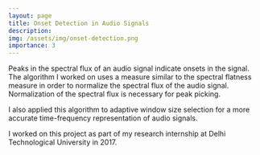 ```yaml
---
layout: page
title: Onset Detection in Audio Signals
description: 
img: /assets/img/onset-detection.png
importance: 3
---
```


Peaks in the spectral flux of an audio signal indicate onsets in the signal. The algorithm I worked on uses a measure similar to the spectral flatness measure in order to normalize the spectral flux of the audio signal. Normalization of the spectral flux is necessary for peak picking.

I also applied this algorithm to adaptive window size selection for a more accurate time-frequency representation of audio signals.

I worked on this project as part of my research internship at Delhi Technological University in 2017.
